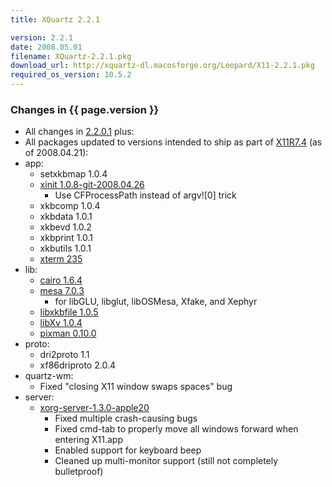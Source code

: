 ```yaml
---
title: XQuartz 2.2.1

version: 2.2.1
date: 2008.05.01
filename: XQuartz-2.2.1.pkg
download_url: http://xquartz-dl.macosforge.org/Leopard/X11-2.2.1.pkg
required_os_version: 10.5.2
---
```


### Changes in {{ page.version }} ###
  * All changes in [2.2.0.1](XQuartz-2.2.0.1.html) plus:
  * All packages updated to versions intended to ship as part of [X11R7.4](http://www.x.org/wiki/Releases/7.4) (as of 2008.04.21):
  * app:
    * setxkbmap 1.0.4
    * [xinit 1.0.8-git-2008.04.26](http://cgit.freedesktop.org/xorg/app/xinit/log/?h=280774466dc9f57b4b46c618345f7938290dbb2c)
      * Use CFProcessPath instead of argv![0] trick
    * xkbcomp 1.0.4
    * xkbdata 1.0.1
    * xkbevd 1.0.2
    * xkbprint 1.0.1
    * xkbutils 1.0.1
    * [xterm 235](http://lists.freedesktop.org/archives/xorg/2008-April/034822.html)
  * lib:
    * [cairo 1.6.4](http://lists.freedesktop.org/archives/cairo-announce/2008-April/000092.html)
    * [mesa 7.0.3](http://www.mesa3d.org/relnotes-7.0.3.html)
      * for libGLU, libglut, libOSMesa, Xfake, and Xephyr
    * [libxkbfile 1.0.5](http://lists.freedesktop.org/archives/xorg-announce/2008-March/000482.html)
    * [libXv 1.0.4](http://lists.freedesktop.org/archives/xorg-announce/2008-March/000483.html)
    * [pixman 0.10.0](http://lists.freedesktop.org/archives/xorg-announce/2008-March/000529.html)
  * proto:
    * dri2proto 1.1
    * xf86driproto 2.0.4
  * quartz-wm:
    * Fixed "closing X11 window swaps spaces" bug
  * server:
    * [xorg-server-1.3.0-apple20](http://cgit.freedesktop.org/xorg/xserver/log/?h=be8d218144ee657b8614e261d0c1f2fbab914717)
      * Fixed multiple crash-causing bugs
      * Fixed cmd-tab to properly move all windows forward when entering X11.app
      * Enabled support for keyboard beep
      * Cleaned up multi-monitor support (still not completely bulletproof)
